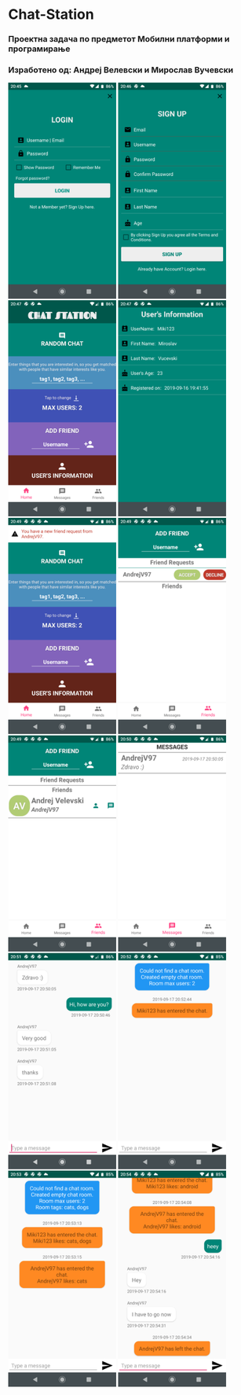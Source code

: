 # Chat-Station
### Проектна задача по предметот Мобилни платформи и програмирање
### Изработено од: Андреј Велевски и Мирослав Вучевски

<img src="docs/../Screenshots/1.png" width="220"/> <img src="docs/../Screenshots/2.png" width="220"/> <img src="docs/../Screenshots/3.png?raw=true" width="220"/> <img src="docs/../Screenshots/4.png" width="220"/> <img src="docs/../Screenshots/5.png" width="220"/> <img src="docs/../Screenshots/6.png?raw=true" width="220"/> <img src="docs/../Screenshots/7.png" width="220"/> <img src="docs/../Screenshots/8.png" width="220"/> <img src="docs/../Screenshots/9.png?raw=true" width="220"/> <img src="docs/../Screenshots/10.png" width="220"/> <img src="docs/../Screenshots/11.png" width="220"/> <img src="docs/../Screenshots/12.png?raw=true" width="220"/>




